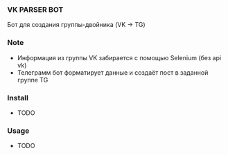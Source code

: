 ### VK PARSER BOT
Бот для создания группы-двойника (VK -> TG)

### Note
* Информация из группы VK забирается с помощью Selenium (без api vk)
* Телеграмм бот форматирует данные и создаёт пост в заданной группе TG

### Install
* TODO

### Usage
* TODO
